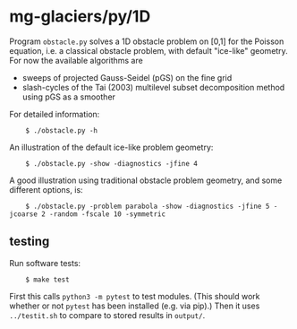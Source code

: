 # mg-glaciers/py/1D

Program `obstacle.py` solves a 1D obstacle problem on [0,1] for the Poisson equation, i.e. a classical obstacle problem, with default "ice-like" geometry.  For now the available algorithms are

  * sweeps of projected Gauss-Seidel (pGS) on the fine grid
  * slash-cycles of the Tai (2003) multilevel subset decomposition method using pGS as a smoother

For detailed information:

        $ ./obstacle.py -h

An illustration of the default ice-like problem geometry:

        $ ./obstacle.py -show -diagnostics -jfine 4

A good illustration using traditional obstacle problem geometry, and some different options, is:

        $ ./obstacle.py -problem parabola -show -diagnostics -jfine 5 -jcoarse 2 -random -fscale 10 -symmetric

## testing

Run software tests:

        $ make test

First this calls `python3 -m pytest` to test modules.  (This should work whether or not `pytest` has been installed (e.g. via pip).)  Then it uses `../testit.sh` to compare to stored results in `output/`.
